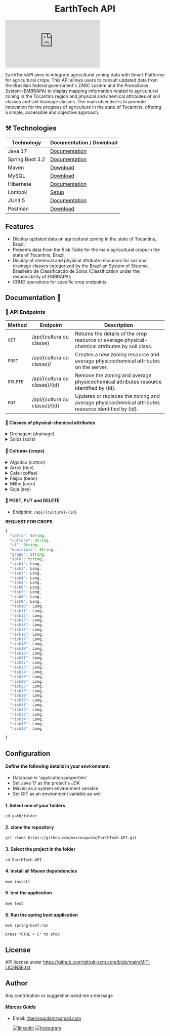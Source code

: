 <h1 align="center" style="font-weight: bold;"> EarthTech API</h1>

[![GitHub license](https://badgen.net/github/license/Naereen/Strapdown.js)](https://github.com/Naereen/StrapDown.js/blob/master/LICENSE)

EarthTechAPI aims to integrate agricultural zoning data with Smart Platforms for agricultural crops. This API allows users to consult updated data from the Brazilian federal government's ZARC system and the PronaSolos System (EMBRAPA) to display mapping information related to agricultural zoning in the Tocantins region and physical and chemical attributes of soil classes and soil drainage classes. The main objective is to promote innovation for the progress of agriculture in the state of Tocantins, offering a simple, accessible and objective approach.

## ⚒️ Technologies

| Technology | Documentation / Download |
|------------|------------------------------|
| Java 17 | [Documentation](https://docs.oracle.com/en/java/javase/17/) |
| Spring Boot 3.2 | [Documentation](https://docs.spring.io/spring-boot/installing.html) |
| Maven | [Download](https://maven.apache.org/download.cgi) |
| MySQL | [Download](https://dev.mysql.com/downloads/installer/) |
| Hibernate | [Documentation](https://hibernate.org/orm/documentation/getting-started/) |
| Lombok | [Setup](https://projectlombok.org/setup/) |
| JUnit 5 | [Documentation](https://junit.org/junit5/) |
| Postman | [Download](https://www.postman.com/downloads/) |


## Features

- Display updated data on agricultural zoning in the state of Tocantins, Brazil;
- Presents data from the Risk Table for the main agricultural crops in the state of Tocantins, Brazil;
- Display of chemical and physical attribute resources for soil and drainage classes categorized by the Brazilian System of Sistema Brasileiro de Classificação de Solos (Classification under the responsibility of EMBRAPA);
- CRUD operations for specific crop endpoints.

## Documentation 📄

<h3>📍 API Endpoints</h3>

| Method | Endpoint                  | Description                                                  |
|--------|-------------------------------------|--------------------------------------------------------------|
| ``GET``    | /api/{cultura ou classe}  | Returns the details of the crop resource or average physical-chemical attributes by soil class.                 |
| ``POST``   | /api/{cultura ou classe}/  | Creates a new zoning resource and average physicochemical attributes on the server.                 |
| ``DELETE`` | /api/{cultura ou classe}/{id}  | Remove the zoning and average physicochemical attributes resource identified by {id}.              |
| ``PUT``    | /api/{cultura ou classe}/{id}  | Updates or replaces the zoning and average physicochemical attributes resource identified by {id}.  |

<h4> 🌱 Classes of physical-chemical attributes </h4>

<details>
<summary> Drenagem (drainage) </summary>

### /api/medias/drenagem

| Method | Route                  | 
|--------|---------------------------|
| ``GET``    | /api/medias/drenagem         | 
| ``POST``   | /api/medias/drenagem/    | 
| ``DELETE`` | /api/medias/drenagem/{id}     | 
| ``PUT``    | /api/medias/drenagem/{id}     | 

**REQUEST**

``` js
{
    "classe": String,
    "areia": Double,
    "argila": Double,
    "silte": Double
}

```
</details>

<details>
<summary> Solos (soils) </summary>

### /api/medias/solos

| Method | Route                  | 
|--------|---------------------------|
| ``GET``    | /api/medias/solos          | 
| ``POST``   | /api/medias/solos/     | 
| ``DELETE`` | /api/medias/solos/{id}     | 
| ``PUT``    | /api/medias/solos/{id}     | 

**REQUEST**

``` js
{
    "classe": String,
    "areia": Double,
    "argila": Double,
    "silte": Double,
    "phAgua": Double,
    "fosforo": Double,
    "fosforoAssimilavel": Double,
    "carbono": Double,
    "nitrogenio": Double,
    "aluminioTrocavel": Double
}

```
</details>


</details>

<h4> 🌱 Culturas (crops) </h4>

<details>
<summary> Algodao (cotton) </summary>

### /api/algodao 

| Method | Route                  | 
|--------|---------------------------|
| ``GET``    | /api/algodao          | 
| ``POST``   | /api/algodao/     | 
| ``DELETE`` | /api/algodao/{id}     | 
| ``PUT``    | /api/algodao/{id}     | 

</details>

<details>
<summary> Arroz (rice) </summary>

### /api/arroz 

| Method | Route                  | 
|--------|---------------------------|
| ``GET``    | /api/arroz          | 
| ``POST``   | /api/arroz/     | 
| ``DELETE`` | /api/arroz/{id}     | 
| ``PUT``    | /api/arroz/{id}     | 

</details>

<details>
<summary> Cafe (coffee) </summary>

### /api/cafe 

| Method | Route                  | 
|--------|---------------------------|
| ``GET``    | /api/cafe          | 
| ``POST``   | /api/cafe/     | 
| ``DELETE`` | /api/cafe/{id}     | 
| ``PUT``    | /api/cafe/{id}     | 
</details>

<details>
<summary> Feijao (bean) </summary>

### /api/feijao 

| Method | Route                  | 
|--------|---------------------------|
| ``GET``    | /api/feijao          | 
| ``POST``   | /api/feijao/     | 
| ``DELETE`` | /api/feijao/{id}     | 
| ``PUT``    | /api/feijao/{id}     | 

</details>

<details>
<summary> Milho (corn) </summary>

### /api/milho  

| Method | Route                  | 
|--------|---------------------------|
| ``GET``    | /api/milho          | 
| ``POST``   | /api/milho/     | 
| ``DELETE`` | /api/milho/{id}     | 
| ``PUT``    | /api/milho/{id}     | 

</details>

<details>
<summary> Soja (soy) </summary>

### /api/soja  

| Method | Route                  | 
|--------|---------------------------|
| ``GET``    | /api/soja          | 
| ``POST``   | /api/soja/     | 
| ``DELETE`` | /api/soja/{id}     | 
| ``PUT``    | /api/soja/{id}     | 

</details>
<h4> 🔺 POST, PUT and DELETE </h4>

- Endpoint: ``/api/{cultura}/{id}``

**REQUEST FOR CROPS**

``` js
{
  "safra": String,
  "cultura": String,
  "uf": String,
  "municipio": String,
  "grupo": String,
  "solo": String,
  "risk1": Long,
  "risk2": Long,
  "risk3": Long,
  "risk4": Long,
  "risk5": Long,
  "risk6": Long,
  "risk7": Long,
  "risk8": Long,
  "risk9": Long,
  "risk10": Long,
  "risk11": Long,
  "risk12": Long,
  "risk13": Long,
  "risk14": Long,
  "risk15": Long,
  "risk16": Long,
  "risk17": Long,
  "risk18": Long,
  "risk19": Long,
  "risk20": Long,
  "risk21": Long,
  "risk22": Long,
  "risk23": Long,
  "risk24": Long,
  "risk25": Long,
  "risk26": Long,
  "risk27": Long,
  "risk28": Long,
  "risk29": Long,
  "risk30": Long,
  "risk31": Long,
  "risk32": Long,
  "risk33": Long,
  "risk34": Long,
  "risk35": Long,
  "risk36": Long

}

```

## Configuration

#### Define the following details in your environment:

- Database in 'application.properties'
- Set Java 17 as the project's JDK
- Maven as a system environment variable
- Set GIT as an environment variable as well

#### 1. Select one of your folders
```
cd path/folder
```

#### 2. clone the repository
``` 
git clone https://github.com/marcosguida/EarthTech-API.git
```

#### 3. Select the project in the folder
```
cd EarthTech-API
``` 
#### 4. install all Maven dependencies 
```
mvn install
``` 

#### 5. test the application
```
mvn test
``` 
#### 6. Run the spring boot application
```
mvn spring-boot:run
``` 
`` press "CTRL + C" to stop ``

## License

API license under https://github.com/git/git-scm.com/blob/main/MIT-LICENSE.txt

## Author
Any contribution or suggestion send me a message
#### *Marcos Guida*
- Email: ribeiroguidam@gmail.com
  
    [![linkedln](https://img.shields.io/badge/LinkedIn-0077B5?style=for-the-badge&logo=linkedin&logoColor=white)](https://www.linkedin.com/in/marcos-ribeiro-guida?utm_source=share&utm_campaign=share_via&utm_content=profile&utm_medium=ios_app)
[![Instagram](https://img.shields.io/badge/Instagram-E4405F?style=for-the-badge&logo=instagram&logoColor=white)](https://www.instagram.com/marcosguidda?igsh=MWhvaDViZ3Jid2IyNw%3D%3D&utm_source=qr)     
